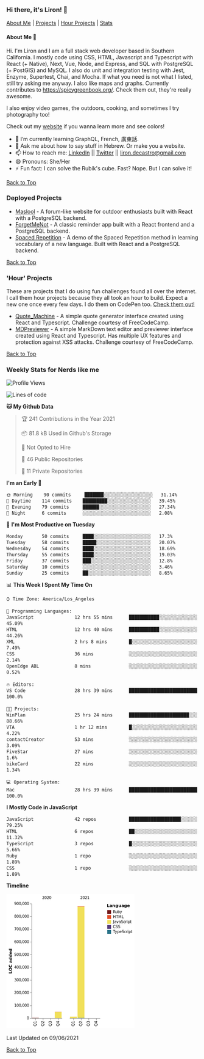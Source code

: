 ### Hi there, it's Liron! 👋
[About Me](#about) | [Projects](#projects) | [Hour Projects](#hourlies) | [Stats](#stats)

#### About Me 👧 <a name="about"></a>

Hi. I'm Liron and I am a full stack web developer based in Southern California. I mostly code using CSS, HTML, Javascript and Typescript with React (+ Native), Next, Vue, Node, and Express, and SQL with PostgreSQL (+ PostGIS) and MySQL. I also do unit and integration testing with Jest, Enzyme, Supertest, Chai, and Mocha. If what you need is not what I listed, still try asking me anyway. I also like maps and graphs. Currently contributes to https://spicygreenbook.org/. Check them out, they're really awesome.

I also enjoy video games, the outdoors, cooking, and sometimes I try photography too!

Check out my [website](https://www.lirondc.com) if you wanna learn more and see colors! 


- 🌱 I’m currently learning GraphQL, French, 廣東話.
- 💬 Ask me about how to say stuff in Hebrew. Or make you a website.
- 📫 How to reach me: [LinkedIn](https://www.linkedin.com/in/liron-de-castro/) || [Twitter](https://twitter.com/lirondecastro) || [liron.decastro@gmail.com](mailto:liron.decastro@gmail.com) 
- 😄 Pronouns: She/Her
- ⚡ Fun fact: I can solve the Rubik's cube. Fast? Nope. But I can solve it! 

[Back to Top](#about)

### Deployed Projects <a name="projects"></a>

- [Maslool](https://maslool.lirondc.com) - A forum-like website for outdoor enthusiasts built with React with a PostgreSQL backend. 
- [ForgetMeNot](https://forgetmenot.lirondc.com) - A classic reminder app built with a React frontend and a PostgreSQL backend.
- [Spaced Repetition](https://spacedrep.lirondc.com) - A demo of the Spaced Repetition method in learning vocabulary of a new language. Built with React and a PostgreSQL backend.

[Back to Top](#about)

### 'Hour' Projects <a name="hourlies"></a>
These are projects that I do using fun challenges found all over the internet. I call them hour projects because they all took an hour to build. Expect a new one once every few days. I do them on CodePen too. [Check them out!](https://codepen.io/lirondco)

- [Quote_Machine](https://quote-machine.lirondc.com/) - A simple quote generator interface created using React and Typescript. Challenge courtesy of FreeCodeCamp.
- [MDPreviewer](https://mdpreviewer.lirondc.com/) - A simple MarkDown text editor and previewer interface created using React and Typescript. Has multiple UX features and protection against XSS attacks. Challenge courtesy of FreeCodeCamp.

[Back to Top](#about)

### Weekly Stats for Nerds like me <a name="stats"></a>

<!--START_SECTION:waka-->
![Profile Views](http://img.shields.io/badge/Profile%20Views-43-blue)

![Lines of code](https://img.shields.io/badge/From%20Hello%20World%20I%27ve%20Written-942029%20lines%20of%20code-blue)

**🐱 My Github Data** 

> 🏆 241 Contributions in the Year 2021
 > 
> 📦 81.8 kB Used in Github's Storage 
 > 
> 🚫 Not Opted to Hire
 > 
> 📜 46 Public Repositories 
 > 
> 🔑 11 Private Repositories  
 > 
**I'm an Early 🐤** 

```text
🌞 Morning    90 commits     ███████░░░░░░░░░░░░░░░░░░   31.14% 
🌆 Daytime    114 commits    █████████░░░░░░░░░░░░░░░░   39.45% 
🌃 Evening    79 commits     ██████░░░░░░░░░░░░░░░░░░░   27.34% 
🌙 Night      6 commits      ░░░░░░░░░░░░░░░░░░░░░░░░░   2.08%

```
📅 **I'm Most Productive on Tuesday** 

```text
Monday       50 commits     ████░░░░░░░░░░░░░░░░░░░░░   17.3% 
Tuesday      58 commits     █████░░░░░░░░░░░░░░░░░░░░   20.07% 
Wednesday    54 commits     ████░░░░░░░░░░░░░░░░░░░░░   18.69% 
Thursday     55 commits     ████░░░░░░░░░░░░░░░░░░░░░   19.03% 
Friday       37 commits     ███░░░░░░░░░░░░░░░░░░░░░░   12.8% 
Saturday     10 commits     ░░░░░░░░░░░░░░░░░░░░░░░░░   3.46% 
Sunday       25 commits     ██░░░░░░░░░░░░░░░░░░░░░░░   8.65%

```


📊 **This Week I Spent My Time On** 

```text
⌚︎ Time Zone: America/Los_Angeles

💬 Programming Languages: 
JavaScript               12 hrs 55 mins      ███████████░░░░░░░░░░░░░░   45.09% 
HTML                     12 hrs 40 mins      ███████████░░░░░░░░░░░░░░   44.26% 
XML                      2 hrs 8 mins        █░░░░░░░░░░░░░░░░░░░░░░░░   7.49% 
CSS                      36 mins             ░░░░░░░░░░░░░░░░░░░░░░░░░   2.14% 
OpenEdge ABL             8 mins              ░░░░░░░░░░░░░░░░░░░░░░░░░   0.52%

🔥 Editors: 
VS Code                  28 hrs 39 mins      █████████████████████████   100.0%

🐱‍💻 Projects: 
WinPlan                  25 hrs 24 mins      ██████████████████████░░░   88.66% 
VTA                      1 hr 12 mins        █░░░░░░░░░░░░░░░░░░░░░░░░   4.22% 
contactCreator           53 mins             ░░░░░░░░░░░░░░░░░░░░░░░░░   3.09% 
FiveStar                 27 mins             ░░░░░░░░░░░░░░░░░░░░░░░░░   1.6% 
bikeCard                 22 mins             ░░░░░░░░░░░░░░░░░░░░░░░░░   1.34%

💻 Operating System: 
Mac                      28 hrs 39 mins      █████████████████████████   100.0%

```

**I Mostly Code in JavaScript** 

```text
JavaScript               42 repos            ███████████████████░░░░░░   79.25% 
HTML                     6 repos             ██░░░░░░░░░░░░░░░░░░░░░░░   11.32% 
TypeScript               3 repos             █░░░░░░░░░░░░░░░░░░░░░░░░   5.66% 
Ruby                     1 repo              ░░░░░░░░░░░░░░░░░░░░░░░░░   1.89% 
CSS                      1 repo              ░░░░░░░░░░░░░░░░░░░░░░░░░   1.89%

```


**Timeline**

![Chart not found](https://raw.githubusercontent.com/lirondco/lirondco/main/charts/bar_graph.png) 


 Last Updated on 09/06/2021
<!--END_SECTION:waka-->

[Back to Top](#about)
